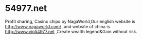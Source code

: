 # 54977.net
Profit sharing, Casino chips by NagaWorld,Our english website is http://www.nagaworld.com/ ,and website of china is http://www.vip54977.net ,Create wealth legend&Gain without risk.
